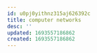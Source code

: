 ```yaml
---
id: u0pj0yithnz315aj626392c
title: computer networks
desc: ''
updated: 1693557186862
created: 1693557186862
---
```

